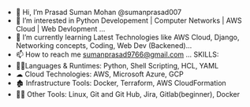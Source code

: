 - 👋 Hi, I’m Prasad Suman Mohan @sumanprasad007
- 👀 I’m interested in Python Developement | Computer Networks | AWS Cloud | Web Devlopment ...
- 🌱 I’m currently learning Latest Technologies like AWS Cloud, Django, Networking concepts, Coding, Web Dev (Backened)...
- 📫 How to reach me sumanprasad9766@gmail.com ...
SKILLS: 
- 👩‍💻Languages & Runtimes: Python, Shell Scripting, HCL, YAML 
- ☁ Cloud Technologies: AWS, Microsoft Azure, GCP
- 🏚 Infrastructure Tools: Docker, Terraform, AWS CloudFormation 
- 🕵️‍♀️ Other Tools: Linux, Git and Git Hub, Jira, Gitlab(beginner), Docker


<!---
sumanprasad007/sumanprasad007 is a ✨ special ✨ repository because its `README.md` (this file) appears on your GitHub profile.
You can click the Preview link to take a look at your changes.
--->
